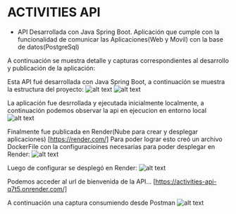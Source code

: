# ACTIVITIES API
 - API Desarrollada con Java Spring Boot. Aplicación que cumple con la funcionalidad de comunicar las Aplicaciones(Web y Movil) con la base de datos(PostgreSql)

A continuación se muestra detalle y capturas correspondientes al desarrollo y publicación de la aplicación:

Esta API fué desarrollada con Java Spring Boot, a continuación se muestra la estructura del proyecto:
![alt text](https://github.com/CarlosSebastianCarvajal/activities-api/blob/main/capturas/Estructura1.PNG)
![alt text](https://github.com/CarlosSebastianCarvajal/activities-api/blob/main/capturas/Estructura2.PNG)

La aplicación fue desrrollada y ejecutada inicialmente localmente, a continuación podemos observar la api en ejecucion en entorno local
![alt text](https://github.com/CarlosSebastianCarvajal/activities-api/blob/main/capturas/DesarrolloEjecutando.PNG)

Finalmente fue publicada en Render(Nube para crear y desplegar aplicaciones) [https://render.com/]
Para poder lograr esto creó un archivo DockerFile con la configuracioines necesarias para poder desplegar en Render:
![alt text](https://github.com/CarlosSebastianCarvajal/activities-api/blob/main/capturas/ConfiguracionPublicar.PNG)

Luego de configurar se desplegó en Render:
![alt text](https://github.com/CarlosSebastianCarvajal/activities-api/blob/main/capturas/DespliegueRender.PNG)

Podemos acceder al url de bienvenida de la API... [https://activities-api-q7t5.onrender.com/]

A continuación una captura consumiendo desde Postman
![alt text](https://github.com/CarlosSebastianCarvajal/activities-api/blob/main/capturas/ConsumiendoPostman.PNG)




